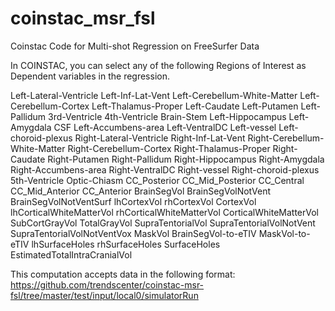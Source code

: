 # coinstac_msr_fsl
Coinstac Code for Multi-shot Regression on FreeSurfer Data

In COINSTAC, you can select any of the following Regions of Interest as Dependent variables in the regression.

Left-Lateral-Ventricle Left-Inf-Lat-Vent Left-Cerebellum-White-Matter Left-Cerebellum-Cortex Left-Thalamus-Proper Left-Caudate Left-Putamen Left-Pallidum 3rd-Ventricle 4th-Ventricle Brain-Stem Left-Hippocampus Left-Amygdala CSF Left-Accumbens-area Left-VentralDC Left-vessel Left-choroid-plexus Right-Lateral-Ventricle Right-Inf-Lat-Vent Right-Cerebellum-White-Matter Right-Cerebellum-Cortex Right-Thalamus-Proper Right-Caudate Right-Putamen Right-Pallidum Right-Hippocampus Right-Amygdala Right-Accumbens-area Right-VentralDC Right-vessel Right-choroid-plexus 5th-Ventricle Optic-Chiasm CC_Posterior CC_Mid_Posterior CC_Central CC_Mid_Anterior CC_Anterior BrainSegVol BrainSegVolNotVent BrainSegVolNotVentSurf lhCortexVol rhCortexVol CortexVol lhCorticalWhiteMatterVol rhCorticalWhiteMatterVol CorticalWhiteMatterVol SubCortGrayVol TotalGrayVol SupraTentorialVol SupraTentorialVolNotVent SupraTentorialVolNotVentVox MaskVol BrainSegVol-to-eTIV MaskVol-to-eTIV lhSurfaceHoles rhSurfaceHoles SurfaceHoles EstimatedTotalIntraCranialVol

This computation accepts data in the following format:
https://github.com/trendscenter/coinstac-msr-fsl/tree/master/test/input/local0/simulatorRun
